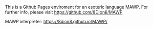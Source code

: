 This is a Github Pages enviroment for an esoteric language MAWP. For further info, please visit https://github.com/8Dion8/MAWP

MAWP interpreter: https://8dion8.github.io/MAWP/
